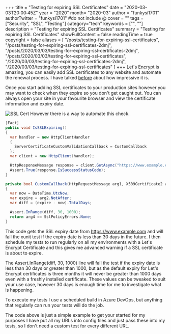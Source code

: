 +++
title = "Testing for expiring SSL Certificates"
date = "2020-03-03T20:00:45Z"
year = "2020"
month= "2020-03"
author = "funkysi1701"
authorTwitter = "funkysi1701" #do not include @
cover = ""
tags = ["Security", "SSL", "Testing"]
category="tech"
keywords = ["", ""]
description =  "Testing for expiring SSL Certificates"
summary = "Testing for expiring SSL Certificates"
showFullContent = false
readingTime = true
copyright = false
aliases = [
    "/posts/testing-for-expiring-ssl-certificates",
    "/posts/testing-for-expiring-ssl-certificates-2dmj",
    "/posts/2020/03/03/testing-for-expiring-ssl-certificates-2dmj",
    "/posts/2020/03/03/testing-for-expiring-ssl-certificates",
    "/2020/03/03/testing-for-expiring-ssl-certificates-2dmj",
    "/2020/03/03/testing-for-expiring-ssl-certificates"
]
+++
Let's Encrypt is amazing, you can easily add SSL certificates to any website and automate the renewal process. I have talked [before](https://www.funkysi1701.com/posts/let-s-encrypt-is-awesome-3f5j/) about how impressive it is.

Once you start adding SSL certificates to your production sites however you may want to check when they expire so you don't get caught out. You can always open your site in your favourite browser and view the certificate information and expiry date. 

![SSL Cert](https://dev-to-uploads.s3.amazonaws.com/i/jb78re4fmm1ofx81f3mu.JPG)
However there is a way to automate this check.

```csharp
[Fact]
public void IsSSLExpiring()
{               
  var handler = new HttpClientHandler
  {
    ServerCertificateCustomValidationCallback = CustomCallback
  };
  var client = new HttpClient(handler);

  HttpResponseMessage response = client.GetAsync("https://www.example.com").GetAwaiter().GetResult();
  Assert.True(response.IsSuccessStatusCode);
}

private bool CustomCallback(HttpRequestMessage arg1, X509Certificate2 arg2, X509Chain arg3, SslPolicyErrors arg4)
{
  var now = DateTime.UtcNow;
  var expire = arg2.NotAfter;
  var diff = (expire - now).TotalDays;

  Assert.InRange(diff, 30, 1000);
  return arg4 == SslPolicyErrors.None;
}
```

This code gets the SSL expiry date from https://www.example.com and will fail the  xunit test if the expiry date is less than 30 days in the future. I then schedule my tests to run regularly on all my environments with a Let's Encrypt Certificate and this gives me advanced warning if a SSL certificate is about to expire.

The Assert.InRange(diff, 30, 1000) line will fail the test if the expiry date is less than 30 days or greater than 1000, but as the default expiry for Let's Encrypt certificates is three months it will never be greater than 1000 days even with a freshly installed certificate. These values can be tweaked to suit your use case, however 30 days is enough time for me to investigate what is happening.

To execute my tests I use a scheduled build in Azure DevOps, but anything that regularly can run your tests will do the job.

The code above is just a simple example to get your started for my purposes I have put all my URLs into config files and just pass these into my tests, so I don't need a custom test for every different URL.